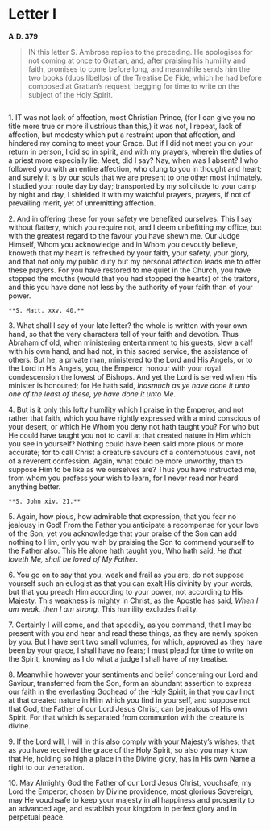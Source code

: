 # Letter I
**A.D. 379**

> IN this letter S. Ambrose replies to the preceding. He
> apologises for not coming at once to Gratian, and, after
> praising his humility and faith, promises to come before long,
> and meanwhile sends him the two books (duos libellos) of the
> Treatise De Fide, which he had before composed at Gratian’s
> request, begging for time to write on the subject of the Holy
> Spirit.

```{centered} AMBROSE BISHOP TO THE BLESSED EMPEROR AND MOST CHRISTIAN PRINCE, GRATIAN
```

1\. IT was not lack of affection, most Christian Prince, (for I can
give you no title more true or more illustrious than this,) it was not,
I repeat, lack of affection, but modesty which put a restraint upon
that affection, and hindered my coming to meet your Grace. But if I
did not meet you on your return in person, I did so in spirit, and with
my prayers, wherein the duties of a priest more especially lie. Meet,
did I say? Nay, when was I absent? I who followed you with an entire
affection, who clung to you in thought and heart; and surely it is by
our souls that we are present to one other most intimately. I studied
your route day by day; transported by my solicitude to your camp by
night and day, I shielded it with my watchful prayers, prayers, if not
of prevailing merit, yet of unremitting affection.

2\. And in offering these for your safety we benefited ourselves. This
I say without flattery, which you require not, and I deem unbefitting
my office, but with the greatest regard to the favour you have shewn
me. Our Judge Himself, Whom you acknowledge and in Whom you devoutly
believe, knoweth that my heart is refreshed by your faith, your safety,
your glory, and that not only my public duty but my personal affection
leads me to offer these prayers. For you have restored to me quiet in
the Church, you have stopped the mouths (would that you had stopped
the hearts) of the traitors, and this you have done not less by the
authority of your faith than of your power.

```{margin}
**S. Matt. xxv. 40.**
```

3\. What shall I say of your late letter? the whole is written with your
own hand, so that the very characters tell of your faith and devotion.
Thus Abraham of old, when ministering entertainment to his guests,
slew a calf with his own hand, and had not, in this sacred service, the
assistance of others. But he, a private man, ministered to the Lord and
His Angels, or to the Lord in His Angels, you, the Emperor, honour with
your royal condescension the lowest of Bishops. And yet the Lord is
served when His minister is honoured; for He hath said, _Inasmuch as ye
have done it unto one of the least of these, ye have done it unto Me_.

4\. But is it only this lofty humility which I praise in the Emperor,
and not rather that faith, which you have rightly expressed with a mind
conscious of your desert, or which He Whom you deny not hath taught
you? For who but He could have taught you not to cavil at that created
nature in Him which you see in yourself? Nothing could have been said
more pious or more accurate; for to call Christ a creature savours of a
contemptuous cavil, not of a reverent confession. Again, what could be
more unworthy, than to suppose Him to be like as we ourselves are? Thus
you have instructed me, from whom you profess your wish to learn, for I
never read nor heard anything better.

```{margin}
**S. John xiv. 21.**
```

5\. Again, how pious, how admirable that expression, that you fear
no jealousy in God! From the Father you anticipate a recompense for
your love of the Son, yet you acknowledge that your praise of the Son
can add nothing to Him, only you wish by praising the Son to commend
yourself to the Father also. This He alone hath taught you, Who hath
said, _He that loveth Me, shall be loved of My Father_.

6\. You go on to say that you, weak and frail as you are, do not suppose
yourself such an eulogist as that you can exalt His divinity by your
words, but that you preach Him according to your power, not according
to His Majesty. This weakness is mighty in Christ, as the Apostle
has said, _When I am weak, then I am strong_. This humility excludes
frailty.

7\. Certainly I will come, and that speedily, as you command, that I may
be present with you and hear and read these things, as they are newly
spoken by you. But I have sent two small volumes, for which, approved
as they have been by your grace, I shall have no fears; I must plead
for time to write on the Spirit, knowing as I do what a judge I shall
have of my treatise.

8\. Meanwhile however your sentiments and belief concerning our Lord
and Saviour, transferred from the Son, form an abundant assertion to
express our faith in the everlasting Godhead of the Holy Spirit, in
that you cavil not at that created nature in Him which you find in
yourself, and suppose not that God, the Father of our Lord Jesus Christ,
can be jealous of His own Spirit. For that which is separated from
communion with the creature is divine.

9\. If the Lord will, I will in this also comply with your Majesty’s
wishes; that as you have received the grace of the Holy Spirit, so also
you may know that He, holding so high a place in the Divine glory, has
in His own Name a right to our veneration.

10\. May Almighty God the Father of our Lord Jesus Christ, vouchsafe, my
Lord the Emperor, chosen by Divine providence, most glorious Sovereign,
may He vouchsafe to keep your majesty in all happiness and prosperity
to an advanced age, and establish your kingdom in perfect glory and in
perpetual peace.
